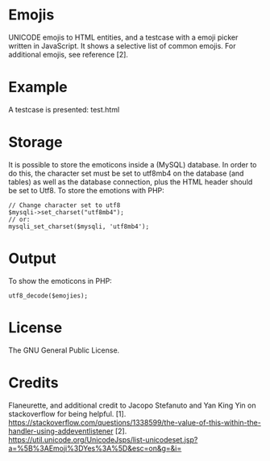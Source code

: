 # Emojis

UNICODE emojis to HTML entities, and a testcase with a emoji picker written in JavaScript. It shows a selective list of common emojis. For additional emojis, see reference [2].

# Example
A testcase is presented: test.html


# Storage
It is possible to store the emoticons inside a (MySQL) database. In order to do this, the character set must be set to utf8mb4 on the database (and tables) as well as the database connection, plus the HTML header should be set to Utf8. To store the emotions with PHP:

```
// Change character set to utf8
$mysqli->set_charset("utf8mb4");
// or:
mysqli_set_charset($mysqli, 'utf8mb4');
```

# Output
To show the emoticons in PHP:

```utf8_decode($emojies);```

# License
The GNU General Public License.

# Credits
Flaneurette, and additional credit to Jacopo Stefanuto and Yan King Yin on stackoverflow for being helpful.
[1]. https://stackoverflow.com/questions/1338599/the-value-of-this-within-the-handler-using-addeventlistener
[2]. https://util.unicode.org/UnicodeJsps/list-unicodeset.jsp?a=%5B%3AEmoji%3DYes%3A%5D&esc=on&g=&i=
